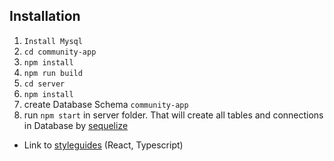 ## Installation

1. `Install Mysql`
2. `cd community-app`
3. `npm install`
4. `npm run build`
5. `cd server`
6. `npm install`
7. create Database Schema `community-app`
8. run `npm start` in server folder. That will create all tables and connections in Database by [sequelize](http://docs.sequelizejs.com/)

* Link to [styleguides](https://github.com/js-machine/dashboard/tree/styleguides/styleguides) (React, Typescript)